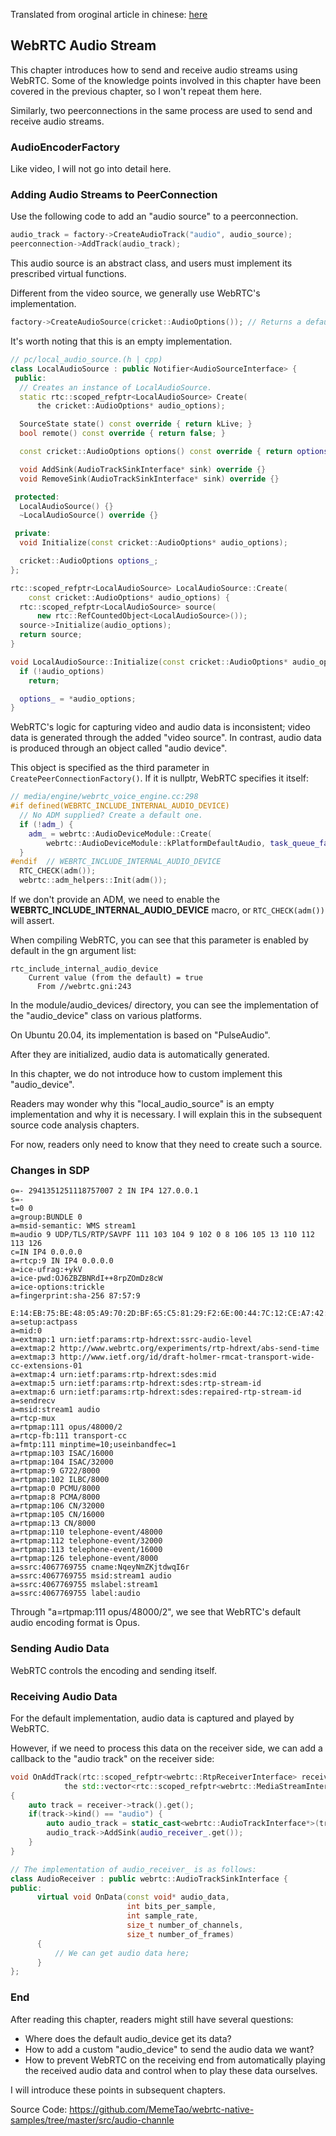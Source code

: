 Translated from oroginal article in chinese: [here](./1-3-audio-stream.cn.md)

## WebRTC Audio Stream

This chapter introduces how to send and receive audio streams using WebRTC. Some of the knowledge points involved in this chapter have been covered in the previous chapter, so I won't repeat them here.

Similarly, two peerconnections in the same process are used to send and receive audio streams.

### AudioEncoderFactory

Like video, I will not go into detail here.

### Adding Audio Streams to PeerConnection
Use the following code to add an "audio source" to a peerconnection.

```C++
audio_track = factory->CreateAudioTrack("audio", audio_source);
peerconnection->AddTrack(audio_track);
```

This audio source is an abstract class, and users must implement its prescribed virtual functions.

Different from the video source, we generally use WebRTC's implementation.

```C++
factory->CreateAudioSource(cricket::AudioOptions()); // Returns a default audio source
```

It's worth noting that this is an empty implementation.
```C++
// pc/local_audio_source.(h | cpp)
class LocalAudioSource : public Notifier<AudioSourceInterface> {
 public:
  // Creates an instance of LocalAudioSource.
  static rtc::scoped_refptr<LocalAudioSource> Create(
      the cricket::AudioOptions* audio_options);

  SourceState state() const override { return kLive; }
  bool remote() const override { return false; }

  const cricket::AudioOptions options() const override { return options_; }

  void AddSink(AudioTrackSinkInterface* sink) override {}
  void RemoveSink(AudioTrackSinkInterface* sink) override {}

 protected:
  LocalAudioSource() {}
  ~LocalAudioSource() override {}

 private:
  void Initialize(const cricket::AudioOptions* audio_options);

  cricket::AudioOptions options_;
};

rtc::scoped_refptr<LocalAudioSource> LocalAudioSource::Create(
    const cricket::AudioOptions* audio_options) {
  rtc::scoped_refptr<LocalAudioSource> source(
      new rtc::RefCountedObject<LocalAudioSource>());
  source->Initialize(audio_options);
  return source;
}

void LocalAudioSource::Initialize(const cricket::AudioOptions* audio_options) {
  if (!audio_options)
    return;

  options_ = *audio_options;
}
```

WebRTC's logic for capturing video and audio data is inconsistent; video data is generated through the added "video source". In contrast, audio data is produced through an object called "audio device".

This object is specified as the third parameter in `CreatePeerConnectionFactory()`. If it is nullptr, WebRTC specifies it itself:
```C++
// media/engine/webrtc_voice_engine.cc:298
#if defined(WEBRTC_INCLUDE_INTERNAL_AUDIO_DEVICE)
  // No ADM supplied? Create a default one.
  if (!adm_) {
    adm_ = webrtc::AudioDeviceModule::Create(
        webrtc::AudioDeviceModule::kPlatformDefaultAudio, task_queue_factory_);
  }
#endif  // WEBRTC_INCLUDE_INTERNAL_AUDIO_DEVICE
  RTC_CHECK(adm());
  webrtc::adm_helpers::Init(adm());
```
If we don't provide an ADM, we need to enable the **WEBRTC_INCLUDE_INTERNAL_AUDIO_DEVICE** macro, or `RTC_CHECK(adm())` will assert.

When compiling WebRTC, you can see that this parameter is enabled by default in the gn argument list:
```shell
rtc_include_internal_audio_device
    Current value (from the default) = true
      From //webrtc.gni:243
```

In the module/audio_devices/ directory, you can see the implementation of the "audio_device" class on various platforms.

On Ubuntu 20.04, its implementation is based on "PulseAudio".

After they are initialized, audio data is automatically generated.

In this chapter, we do not introduce how to custom implement this "audio_device".

Readers may wonder why this "local_audio_source" is an empty implementation and why it is necessary. I will explain this in the subsequent source code analysis chapters.

For now, readers only need to know that they need to create such a source.

### Changes in SDP
```shell
o=- 2941351251118757007 2 IN IP4 127.0.0.1
s=-
t=0 0
a=group:BUNDLE 0
a=msid-semantic: WMS stream1
m=audio 9 UDP/TLS/RTP/SAVPF 111 103 104 9 102 0 8 106 105 13 110 112 113 126
c=IN IP4 0.0.0.0
a=rtcp:9 IN IP4 0.0.0.0
a=ice-ufrag:+ykV
a=ice-pwd:OJ6ZBZBNRdI++8rpZOmDz8cW
a=ice-options:trickle
a=fingerprint:sha-256 87:57:9

E:14:EB:75:BE:48:05:A9:70:2D:BF:65:C5:81:29:F2:6E:00:44:7C:12:CE:A7:42:13:54:F7:EB:01:8D
a=setup:actpass
a=mid:0
a=extmap:1 urn:ietf:params:rtp-hdrext:ssrc-audio-level
a=extmap:2 http://www.webrtc.org/experiments/rtp-hdrext/abs-send-time
a=extmap:3 http://www.ietf.org/id/draft-holmer-rmcat-transport-wide-cc-extensions-01
a=extmap:4 urn:ietf:params:rtp-hdrext:sdes:mid
a=extmap:5 urn:ietf:params:rtp-hdrext:sdes:rtp-stream-id
a=extmap:6 urn:ietf:params:rtp-hdrext:sdes:repaired-rtp-stream-id
a=sendrecv
a=msid:stream1 audio
a=rtcp-mux
a=rtpmap:111 opus/48000/2
a=rtcp-fb:111 transport-cc
a=fmtp:111 minptime=10;useinbandfec=1
a=rtpmap:103 ISAC/16000
a=rtpmap:104 ISAC/32000
a=rtpmap:9 G722/8000
a=rtpmap:102 ILBC/8000
a=rtpmap:0 PCMU/8000
a=rtpmap:8 PCMA/8000
a=rtpmap:106 CN/32000
a=rtpmap:105 CN/16000
a=rtpmap:13 CN/8000
a=rtpmap:110 telephone-event/48000
a=rtpmap:112 telephone-event/32000
a=rtpmap:113 telephone-event/16000
a=rtpmap:126 telephone-event/8000
a=ssrc:4067769755 cname:NqeyNmZKjtdwqI6r
a=ssrc:4067769755 msid:stream1 audio
a=ssrc:4067769755 mslabel:stream1
a=ssrc:4067769755 label:audio
```

Through "a=rtpmap:111 opus/48000/2", we see that WebRTC's default audio encoding format is Opus.

### Sending Audio Data

WebRTC controls the encoding and sending itself.

### Receiving Audio Data

For the default implementation, audio data is captured and played by WebRTC.

However, if we need to process this data on the receiver side, we can add a callback to the "audio track" on the receiver side:

```C++
void OnAddTrack(rtc::scoped_refptr<webrtc::RtpReceiverInterface> receiver,
            the std::vector<rtc::scoped_refptr<webrtc::MediaStreamInterface>>& streams) override 
{
    auto track = receiver->track().get();
    if(track->kind() == "audio") {
        auto audio_track = static_cast<webrtc::AudioTrackInterface*>(track);
        audio_track->AddSink(audio_receiver_.get());
    }
}

// The implementation of audio_receiver_ is as follows:
class AudioReceiver : public webrtc::AudioTrackSinkInterface {
public:
	  virtual void OnData(const void* audio_data,
	                      int bits_per_sample,
	                      int sample_rate,
	                      size_t number_of_channels,
	                      size_t number_of_frames)
	  {
		  // We can get audio data here;
	  }
};
```

### End

After reading this chapter, readers might still have several questions:
* Where does the default audio_device get its data?
* How to add a custom "audio_device" to send the audio data we want?
* How to prevent WebRTC on the receiving end from automatically playing the received audio data and control when to play these data ourselves.

I will introduce these points in subsequent chapters.

Source Code: https://github.com/MemeTao/webrtc-native-samples/tree/master/src/audio-channle